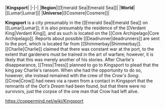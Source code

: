 |**Kingsport**|
|-|-|
|**Region**|[[Emerald Sea\|Emerald Sea]]|
|**World**|[[Lumar\|Lumar]]|
|**Universe**|[[Cosmere\|Cosmere]]|

**Kingsport** is a city presumably in the [[Emerald Sea\|Emerald Sea]] on [[Lumar\|Lumar]]; it is also presumably the residence of the [[Verdant King\|Verdant King]], and as such is located on the [[Core Archipelago\|Core Archipelago]]. Reports about possible [[Deadrunner\|deadrunners]] are sent to the port, which is located far from [[Shimmerbay\|Shimmerbay]].
[[Charlie\|Charlie]] claimed that there was constant war at the port, to the extent that gardeners must be trained in the art of warfare; however, it is likely that this was merely another of his stories. After Charlie's disappearance, [[Tress\|Tress]] planned to go to Kingsport to plead that the king pay Charlie's ransom. When she had the opportunity to do so, however, she instead remained with the crew of the *Crow's Song*.
[[Crow\|Crow]] had news via a raven from a contact in Kingsport that the remnants of the *Oot's Dream* had been found, but that there were no survivors, just the corpse of the one man that Crow had left alive.



https://coppermind.net/wiki/Kingsport